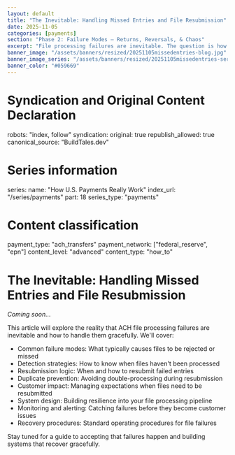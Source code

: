 ```yaml
---
layout: default
title: "The Inevitable: Handling Missed Entries and File Resubmission"
date: 2025-11-05
categories: [payments]
section: "Phase 2: Failure Modes — Returns, Reversals, & Chaos"
excerpt: "File processing failures are inevitable. The question is how quickly and gracefully you can recover and resubmit."
banner_image: "/assets/banners/resized/20251105missedentries-blog.jpg"
banner_image_series: "/assets/banners/resized/20251105missedentries-series.jpg"
banner_color: "#059669"
---
```


# Syndication and Original Content Declaration
robots: "index, follow"
syndication:
  original: true
  republish_allowed: true
  canonical_source: "BuildTales.dev"

# Series information
series:
  name: "How U.S. Payments Really Work"
  index_url: "/series/payments"
  part: 18
  series_type: "payments"

# Content classification
payment_type: "ach_transfers"
payment_network: ["federal_reserve", "epn"]
content_level: "advanced"
content_type: "how_to"

# The Inevitable: Handling Missed Entries and File Resubmission

*Coming soon...*

This article will explore the reality that ACH file processing failures are inevitable and how to handle them gracefully. We'll cover:

- Common failure modes: What typically causes files to be rejected or missed
- Detection strategies: How to know when files haven't been processed
- Resubmission logic: When and how to resubmit failed entries
- Duplicate prevention: Avoiding double-processing during resubmission
- Customer impact: Managing expectations when files need to be resubmitted
- System design: Building resilience into your file processing pipeline
- Monitoring and alerting: Catching failures before they become customer issues
- Recovery procedures: Standard operating procedures for file failures

Stay tuned for a guide to accepting that failures happen and building systems that recover gracefully.

